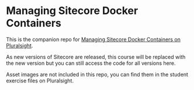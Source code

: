 # Managing Sitecore Docker Containers
This is the companion repo for [Managing Sitecore Docker Containers on Pluralsight](https://pluralsight.pxf.io/KeZQ3n).

As new versions of Sitecore are released, this course will be replaced with the new version but you can still access the code for all versions here.

Asset images are not included in this repo, you can find them in the student exercise files on Pluralsight.
